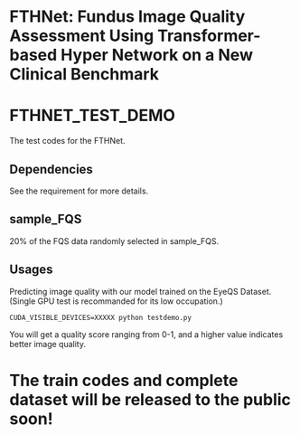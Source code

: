
# FTHNet: Fundus Image Quality Assessment Using Transformer-based Hyper Network on a New Clinical Benchmark

# FTHNET_TEST_DEMO

The test codes for the FTHNet.

## Dependencies

See the requirement for more details.

## sample_FQS

20% of the FQS data randomly selected in sample_FQS.

## Usages


Predicting image quality with our model trained on the EyeQS Dataset. (Single GPU test is recommanded for its low occupation.)


```
CUDA_VISIBLE_DEVICES=XXXXX python testdemo.py
```

You will get a quality score ranging from 0-1, and a higher value indicates better image quality.

# The train codes and complete dataset will be released to the public soon!
